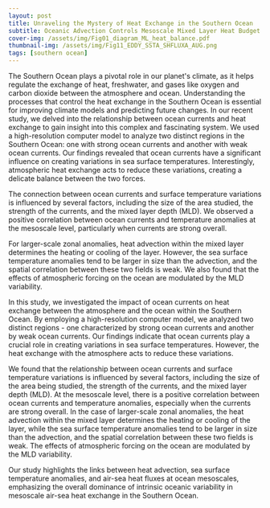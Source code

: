 ```yaml
---
layout: post
title: Unraveling the Mystery of Heat Exchange in the Southern Ocean
subtitle: Oceanic Advection Controls Mesoscale Mixed Layer Heat Budget and Air–Sea Heat Exchange in the Southern Ocean
cover-img: /assets/img/Fig01_diagram_ML_heat_balance.pdf
thumbnail-img: /assets/img/Fig11_EDDY_SSTA_SHFLUXA_AUG.png
tags: [southern ocean]
---
```


The Southern Ocean plays a pivotal role in our planet's climate, as it helps regulate the exchange of heat, freshwater, and gases like oxygen and carbon dioxide between the atmosphere and ocean. Understanding the processes that control the heat exchange in the Southern Ocean is essential for improving climate models and predicting future changes. In our recent study, we delved into the relationship between ocean currents and heat exchange to gain insight into this complex and fascinating system.
We used a high-resolution computer model to analyze two distinct regions in the Southern Ocean: one with strong ocean currents and another with weak ocean currents. Our findings revealed that ocean currents have a significant influence on creating variations in sea surface temperatures. Interestingly, atmospheric heat exchange acts to reduce these variations, creating a delicate balance between the two forces.

The connection between ocean currents and surface temperature variations is influenced by several factors, including the size of the area studied, the strength of the currents, and the mixed layer depth (MLD). We observed a positive correlation between ocean currents and temperature anomalies at the mesoscale level, particularly when currents are strong overall.

For larger-scale zonal anomalies, heat advection within the mixed layer determines the heating or cooling of the layer. However, the sea surface temperature anomalies tend to be larger in size than the advection, and the spatial correlation between these two fields is weak. We also found that the effects of atmospheric forcing on the ocean are modulated by the MLD variability.

In this study, we investigated the impact of ocean currents on heat exchange between the atmosphere and the ocean within the Southern Ocean. By employing a high-resolution computer model, we analyzed two distinct regions - one characterized by strong ocean currents and another by weak ocean currents. Our findings indicate that ocean currents play a crucial role in creating variations in sea surface temperatures. However, the heat exchange with the atmosphere acts to reduce these variations.

We found that the relationship between ocean currents and surface temperature variations is influenced by several factors, including the size of the area being studied, the strength of the currents, and the mixed layer depth (MLD). At the mesoscale level, there is a positive correlation between ocean currents and temperature anomalies, especially when the currents are strong overall. In the case of larger-scale zonal anomalies, the heat advection within the mixed layer determines the heating or cooling of the layer, while the sea surface temperature anomalies tend to be larger in size than the advection, and the spatial correlation between these two fields is weak. The effects of atmospheric forcing on the ocean are modulated by the MLD variability.

Our study highlights the links between heat advection, sea surface temperature anomalies, and air-sea heat fluxes at ocean mesoscales, emphasizing the overall dominance of intrinsic oceanic variability in mesoscale air-sea heat exchange in the Southern Ocean.




